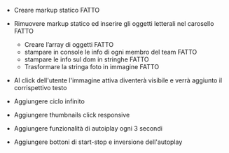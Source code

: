 - Creare markup statico FATTO
- Rimuovere markup statico ed inserire gli oggetti letterali nel carosello FATTO
    - Creare l’array di oggetti FATTO
    - stampare in console le info di ogni membro del team FATTO
    - stampare le info sul dom in stringhe FATTO
    - Trasformare la stringa foto in immagine FATTO

- Al click dell'utente l'immagine attiva diventerà visibile e verrà aggiunto il corrispettivo testo
- Aggiungere ciclo infinito
- Aggiungere thumbnails click responsive
- Aggiungere funzionalità di autoiplay ogni 3 secondi
- Aggiungere bottoni di start-stop e inversione dell'autoplay